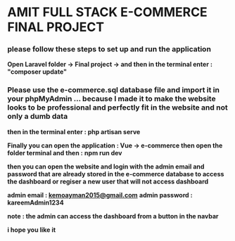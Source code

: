 # AMIT FULL STACK E-COMMERCE FINAL PROJECT 

### please follow these steps to set up and run the application

**Open Laravel folder -> Final project -> and then in the terminal enter : "composer update"**

### Please use the e-commerce.sql database file and import it in your phpMyAdmin ... because I made it to make the website looks to be professional and perfectly fit in the website and not only a dumb data


**then in the terminal enter : php artisan serve** 


**Finally you can open the application : Vue -> e-commerce then open the folder terminal and then :**
**npm run dev**

**then you can open the website and login with the admin email and password that are already stored in the e-commerce database to access the dashboard or regiser a new user that will not access dashboard**

**admin email : kemoayman2015@gmail.com**
**admin password : kareemAdmin1234**

**note : the admin can access the dashboard from a button in the navbar**

**i hope you like it**